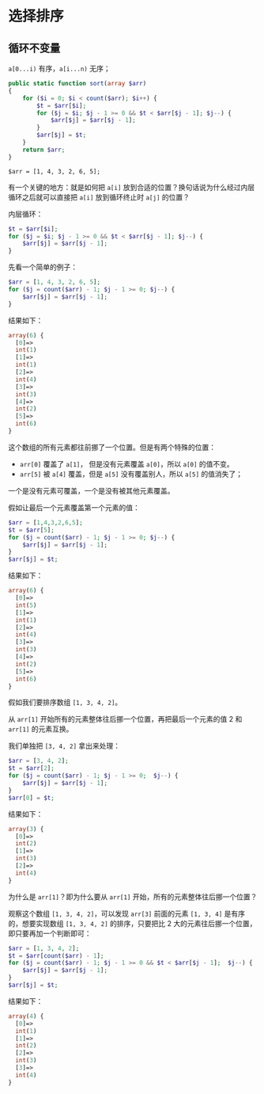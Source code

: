 # 选择排序

## 循环不变量

`a[0...i)` 有序，`a[i...n)` 无序；

``` PHP
public static function sort(array $arr)
{
    for ($i = 0; $i < count($arr); $i++) {
        $t = $arr[$i];
        for ($j = $i; $j - 1 >= 0 && $t < $arr[$j - 1]; $j--) {
            $arr[$j] = $arr[$j - 1];
        }
        $arr[$j] = $t;
    }
    return $arr;
}
```

`$arr = [1, 4, 3, 2, 6, 5];`

有一个关键的地方：就是如何把 `a[i]` 放到合适的位置？换句话说为什么经过内层循环之后就可以直接把 `a[i]` 放到循环终止时 `a[j]` 的位置？

内层循环：

```PHP
$t = $arr[$i];
for ($j = $i; $j - 1 >= 0 && $t < $arr[$j - 1]; $j--) {
    $arr[$j] = $arr[$j - 1];
}
```

先看一个简单的例子：

```PHP
$arr = [1, 4, 3, 2, 6, 5];
for ($j = count($arr) - 1; $j - 1 >= 0; $j--) {
    $arr[$j] = $arr[$j - 1];
}
```

结果如下：

```PHP
array(6) {
  [0]=>
  int(1)
  [1]=>
  int(1)
  [2]=>
  int(4)
  [3]=>
  int(3)
  [4]=>
  int(2)
  [5]=>
  int(6)
}
```

这个数组的所有元素都往前挪了一个位置。但是有两个特殊的位置：

- `arr[0]` 覆盖了 `a[1]`， 但是没有元素覆盖 `a[0]`，所以 `a[0]` 的值不变。
- `arr[5]` 被 `a[4]` 覆盖，但是 `a[5]` 没有覆盖别人，所以 `a[5]` 的值消失了；

一个是没有元素可覆盖，一个是没有被其他元素覆盖。

假如让最后一个元素覆盖第一个元素的值：

```PHP
$arr = [1,4,3,2,6,5];
$t = $arr[5];
for ($j = count($arr) - 1; $j - 1 >= 0; $j--) {
    $arr[$j] = $arr[$j - 1];
}
$arr[$j] = $t;
```

结果如下：

```PHP
array(6) {
  [0]=>
  int(5)
  [1]=>
  int(1)
  [2]=>
  int(4)
  [3]=>
  int(3)
  [4]=>
  int(2)
  [5]=>
  int(6)
}
```

假如我们要排序数组 `[1, 3, 4, 2]`。

从 `arr[1]` 开始所有的元素整体往后挪一个位置，再把最后一个元素的值 2 和 `arr[1]` 的元素互换。

我们单独把 `[3, 4, 2]` 拿出来处理：

```PHP
$arr = [3, 4, 2];
$t = $arr[2];
for ($j = count($arr) - 1; $j - 1 >= 0;  $j--) {
    $arr[$j] = $arr[$j - 1];
}
$arr[0] = $t;
```

结果如下：

```PHP
array(3) {
  [0]=>
  int(2)
  [1]=>
  int(3)
  [2]=>
  int(4)
}
```

为什么是 `arr[1]`？即为什么要从 `arr[1]` 开始，所有的元素整体往后挪一个位置？

观察这个数组 `[1, 3, 4, 2]`，可以发现 `arr[3]` 前面的元素 `[1, 3, 4]` 是有序的，想要实现数组 `[1, 3, 4, 2]` 的排序，只要把比 2 大的元素往后挪一个位置，即只要再加一个判断即可：

```PHP
$arr = [1, 3, 4, 2];
$t = $arr[count($arr) - 1];
for ($j = count($arr) - 1; $j - 1 >= 0 && $t < $arr[$j - 1];  $j--) {
    $arr[$j] = $arr[$j - 1];
}
$arr[$j] = $t;
```

结果如下：

```PHP
array(4) {
  [0]=>
  int(1)
  [1]=>
  int(2)
  [2]=>
  int(3)
  [3]=>
  int(4)
}
```

